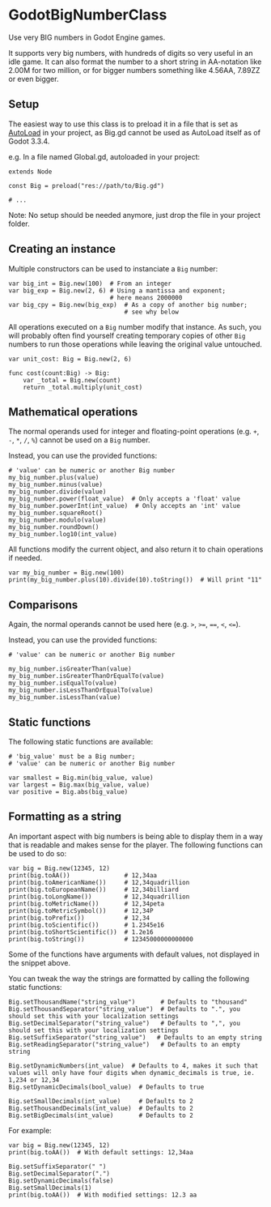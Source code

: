 # GodotBigNumberClass

Use very BIG numbers in Godot Engine games.

It supports very big numbers, with hundreds of digits so very useful in an idle game. It can also format the number to a short string in AA-notation like 2.00M for two million, or for bigger numbers something like 4.56AA, 7.89ZZ or even bigger.

## Setup

The easiest way to use this class is to preload it in a file that is set as [AutoLoad](https://docs.godotengine.org/en/stable/getting_started/step_by_step/singletons_autoload.html) in your project, as Big.gd cannot be used as AutoLoad itself as of Godot 3.3.4.

e.g. In a file named Global.gd, autoloaded in your project:

```GDScript
extends Node

const Big = preload("res://path/to/Big.gd")

# ...
```

Note: No setup should be needed anymore, just drop the file in your project folder.

## Creating an instance

Multiple constructors can be used to instanciate a `Big` number:

```GDScript
var big_int = Big.new(100)  # From an integer
var big_exp = Big.new(2, 6) # Using a mantissa and exponent;
                            # here means 2000000
var big_cpy = Big.new(big_exp)  # As a copy of another big number;
                                # see why below
```

All operations executed on a `Big` number modify that instance. As such, you will probably often find yourself creating temporary copies of other `Big` numbers to run those operations while leaving the original value untouched.

```GDScript
var unit_cost: Big = Big.new(2, 6)

func cost(count:Big) -> Big:
    var _total = Big.new(count)
    return _total.multiply(unit_cost)
```

## Mathematical operations

The normal operands used for integer and floating-point operations (e.g. `+`, `-`, `*`, `/`, `%`) cannot be used on a `Big` number.

Instead, you can use the provided functions:

```GDScript
# 'value' can be numeric or another Big number
my_big_number.plus(value)
my_big_number.minus(value)
my_big_number.divide(value)
my_big_number.power(float_value)  # Only accepts a 'float' value
my_big_number.powerInt(int_value)  # Only accepts an 'int' value
my_big_number.squareRoot()
my_big_number.modulo(value)
my_big_number.roundDown()
my_big_number.log10(int_value)
```

All functions modify the current object, and also return it to chain operations if needed.

```GDScript
var my_big_number = Big.new(100)
print(my_big_number.plus(10).divide(10).toString())  # Will print "11"
```

## Comparisons

Again, the normal operands cannot be used here (e.g. `>`, `>=`, `==`, `<`, `<=`).

Instead, you can use the provided functions:

```GDScript
# 'value' can be numeric or another Big number

my_big_number.isGreaterThan(value)
my_big_number.isGreaterThanOrEqualTo(value)
my_big_number.isEqualTo(value)
my_big_number.isLessThanOrEqualTo(value)
my_big_number.isLessThan(value)
```

## Static functions

The following static functions are available:

```GDScript
# 'big_value' must be a Big number;
# 'value' can be numeric or another Big number

var smallest = Big.min(big_value, value)
var largest = Big.max(big_value, value)
var positive = Big.abs(big_value)
```

## Formatting as a string

An important aspect with big numbers is being able to display them in a way that is readable and makes sense for the player. The following functions can be used to do so:

```GDScript
var big = Big.new(12345, 12)
print(big.toAA())               # 12,34aa
print(big.toAmericanName())     # 12,34quadrillion
print(big.toEuropeanName())     # 12,34billiard
print(big.toLongName())         # 12,34quadrillion
print(big.toMetricName())       # 12,34peta
print(big.toMetricSymbol())     # 12,34P
print(big.toPrefix())           # 12,34
print(big.toScientific())       # 1.2345e16
print(big.toShortScientific())  # 1.2e16
print(big.toString())           # 12345000000000000
```

Some of the functions have arguments with default values, not displayed in the snippet above.

You can tweak the way the strings are formatted by calling the following static functions:

```GDScript
Big.setThousandName("string_value")       # Defaults to "thousand"
Big.setThousandSeparator("string_value")  # Defaults to ".", you should set this with your localization settings
Big.setDecimalSeparator("string_value")   # Defaults to ",", you should set this with your localization settings
Big.setSuffixSeparator("string_value")   # Defaults to an empty string
Big.setReadingSeparator("string_value")   # Defaults to an empty string

Big.setDynamicNumbers(int_value)  # Defaults to 4, makes it such that values will only have four digits when dynamic_decimals is true, ie. 1,234 or 12,34
Big.setDynamicDecimals(bool_value)  # Defaults to true

Big.setSmallDecimals(int_value)     # Defaults to 2
Big.setThousandDecimals(int_value)  # Defaults to 2
Big.setBigDecimals(int_value)       # Defaults to 2
```

For example:

```GDScript
var big = Big.new(12345, 12)
print(big.toAA())  # With default settings: 12,34aa

Big.setSuffixSeparator(" ")
Big.setDecimalSeparator(".")
Big.setDynamicDecimals(false)
Big.setSmallDecimals(1)
print(big.toAA())  # With modified settings: 12.3 aa
```
